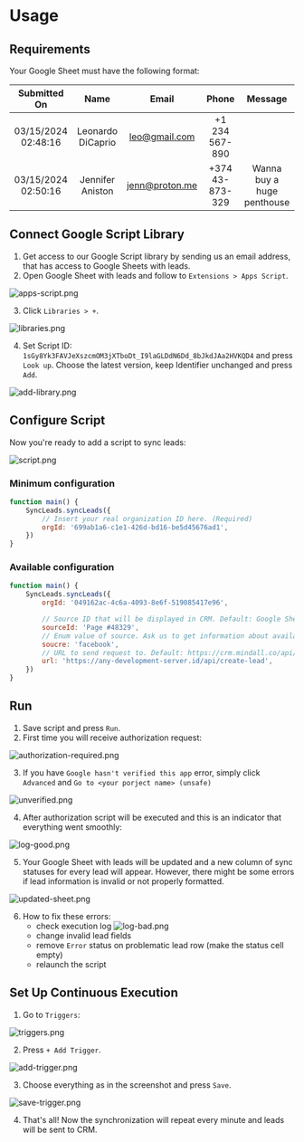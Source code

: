 # Usage

## Requirements

Your Google Sheet must have the following format:

|    Submitted On     |       Name        |     Email      |      Phone      |          Message           |
|:-------------------:|:-----------------:|:--------------:|:---------------:|:--------------------------:|
| 03/15/2024 02:48:16 | Leonardo DiCaprio | leo@gmail.com  | +1 234 567-890  |                            |
| 03/15/2024 02:50:16 | Jennifer Aniston  | jenn@proton.me | +374 43-873-329 | Wanna buy a huge penthouse |

## Connect Google Script Library

1. Get access to our Google Script library by sending us an email address, that has access to Google Sheets with leads.
2. Open Google Sheet with leads and follow to `Extensions > Apps Script`.

![apps-script.png](images/apps-script.png)

3. Click `Libraries > +`.

![libraries.png](images/libraries.png)

4. Set Script ID: `1sGy8Yk3FAVJeXszcmOM3jXTboDt_I9laGLDdN6Dd_8bJkdJAa2HVKQD4` and press `Look up`.
   Choose the latest version, keep Identifier unchanged and press `Add`.

![add-library.png](images/add-library.png)

## Configure Script

Now you're ready to add a script to sync leads:

![script.png](images/script.png)

### Minimum configuration

```js
function main() {
    SyncLeads.syncLeads({
        // Insert your real organization ID here. (Required)
        orgId: '699ab1a6-c1e1-426d-bd16-be5d45676ad1',
    })
}
```

### Available configuration

```js
function main() {
    SyncLeads.syncLeads({
        orgId: '049162ac-4c6a-4093-8e6f-519085417e96',

        // Source ID that will be displayed in CRM. Default: Google Sheets Leads
        sourceId: 'Page #48329',
        // Enum value of source. Ask us to get information about available enum values. Default: website
        soucre: 'facebook',
        // URL to send request to. Default: https://crm.mindall.co/api/api/lead/create/byExternalForm
        url: 'https://any-development-server.id/api/create-lead',
    })
}
```

## Run

1. Save script and press `Run`.
2. First time you will receive authorization request:

![authorization-required.png](images/authorization-required.png)

3. If you have `Google hasn't verified this app` error, simply click `Advanced`
   and `Go to <your porject name> (unsafe)`

![unverified.png](images/unverified.png)

4. After authorization script will be executed and this is an indicator that everything went smoothly:

![log-good.png](images/log-good.png)

5. Your Google Sheet with leads will be updated and a new column of sync statuses for every lead will appear.
   However, there might be some errors if lead information is invalid or not properly formatted.

![updated-sheet.png](images/updated-sheet.png)

6. How to fix these errors:
    - check execution log
      ![log-bad.png](images/log-bad.png)
    - change invalid lead fields
    - remove `Error` status on problematic lead row (make the status cell empty)
    - relaunch the script

## Set Up Continuous Execution

1. Go to `Triggers`:

![triggers.png](images/triggers.png)

2. Press `+ Add Trigger`.

![add-trigger.png](images/add-trigger.png)

3. Choose everything as in the screenshot and press `Save`.

![save-trigger.png](images/save-trigger.png)

4. That's all! Now the synchronization will repeat every minute and leads will be sent to CRM.

